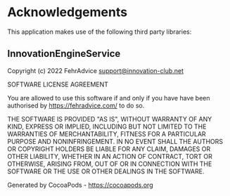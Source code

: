 # Acknowledgements
This application makes use of the following third party libraries:

## InnovationEngineService

Copyright (c) 2022 FehrAdvice <support@innovation-club.net>

SOFTWARE LICENSE AGREEMENT

You are allowed to use this software if and only if you have have been
authorised by https://fehradvice.com/ to do so.

THE SOFTWARE IS PROVIDED "AS IS", WITHOUT WARRANTY OF ANY KIND, EXPRESS OR
IMPLIED, INCLUDING BUT NOT LIMITED TO THE WARRANTIES OF MERCHANTABILITY,
FITNESS FOR A PARTICULAR PURPOSE AND NONINFRINGEMENT. IN NO EVENT SHALL THE
AUTHORS OR COPYRIGHT HOLDERS BE LIABLE FOR ANY CLAIM, DAMAGES OR OTHER
LIABILITY, WHETHER IN AN ACTION OF CONTRACT, TORT OR OTHERWISE, ARISING FROM,
OUT OF OR IN CONNECTION WITH THE SOFTWARE OR THE USE OR OTHER DEALINGS IN
THE SOFTWARE.

Generated by CocoaPods - https://cocoapods.org
